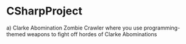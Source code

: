 # CSharpProject

a) Clarke Abomination Zombie Crawler where you use programming-themed weapons to fight off hordes of Clarke Abominations
